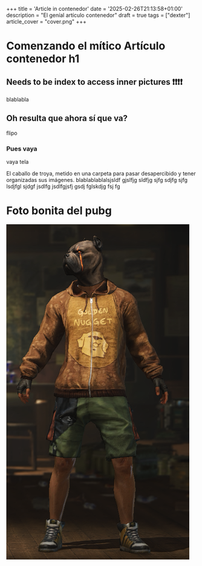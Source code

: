 +++
title = 'Article in contenedor'
date = '2025-02-26T21:13:58+01:00'
description = "El geníal artículo contenedor"
draft = true
tags = ["dexter"]
article_cover = "cover.png"
+++

# Comenzando el mítico Artículo contenedor h1

## Needs to be index to access inner pictures ❗❗❗❗

blablabla

## Oh resulta que ahora sí que va?

flipo

### Pues vaya

vaya tela

El caballo de troya, metido en una carpeta para pasar desapercibido y tener organizadas sus imágenes. blablablablalsjsldf gjslfjg sldfjg sjfg sdjfg sjfg lsdjfgl sjdgf jsdlfg jsdlfgjsfj gsdj fglskdjg fsj fg

# Foto bonita del pubg
<!-- ![alt text](/content/articles/contenedor/pubg.png) -->
![joder](pubg.png)

<!-- ![asf](pubg.png) -->